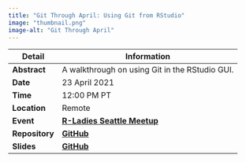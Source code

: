 ```yaml
---
title: "Git Through April: Using Git from RStudio"
image: "thumbnail.png"
image-alt: "Git Through April"
---
```


| **Detail**     | **Information**                                                                                                                                                                   |
|----------------|-----------------------------------------------------------------------------------------------------------------------------------------------------------------------------------|
| **Abstract**   | A walkthrough on using Git in the RStudio GUI.                                                                                                                                    |
| **Date**       | 23 April 2021                                                                                                                                                                     |
| **Time**       | 12:00 PM PT                                                                                                                                                                       |
| **Location**   | Remote                                                                                                                                                                            |
| **Event**      | [**R-Ladies Seattle Meetup**](https://www.meetup.com/rladies-seattle/events/276835843)                                                                                            |
| **Repository** | [**GitHub**](https://github.com/kdillmcfarland/2021-04-02-r-ladies-seattle-online)                                                                                                |
| **Slides**     | [**GitHub**](https://ivelasq.github.io/2021-04-14_git-through-april/r-studio-gui-deck.html#1)                                                                                      |
